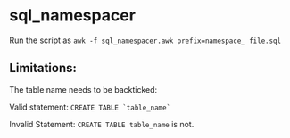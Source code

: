 # sql_namespacer

Run the script as
`awk -f sql_namespacer.awk prefix=namespace_ file.sql`

## Limitations:
The table name needs to be backticked:

Valid statement: ``CREATE TABLE `table_name` `` 

Invalid Statement: ``CREATE TABLE table_name`` is not.

